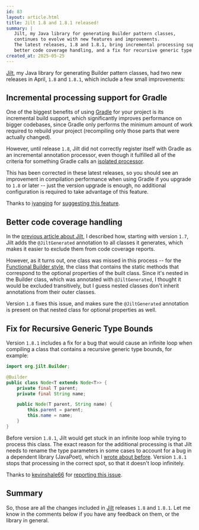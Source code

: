 ```yaml
---
id: 83
layout: article.html
title: Jilt 1.8 and 1.8.1 released!
summary: |
   Jilt, my Java library for generating Builder pattern classes,
   continues to evolve with new features and improvements.
   The latest releases, 1.8 and 1.8.1, bring incremental processing support for Gradle,
   better code coverage handling, and a fix for recursive generic type bounds.
created_at: 2025-05-25
---
```


[Jilt](https://github.com/skinny85/jilt),
my Java library for generating Builder pattern classes,
had two new releases in April, `1.8` and `1.8.1`,
which include a few small improvements:

## Incremental processing support for Gradle

One of the biggest benefits of using
[Gradle](https://gradle.org)
for your project is its incremental build support,
which significantly improves performance on bigger codebases,
since Gradle only performs the minimum amount of work required to rebuild your project
(recompiling only those parts that were actually changed).

However, until release `1.8`, Jilt did not correctly register itself with Gradle as an incremental annotation processor,
even though it fulfilled all of the criteria for something Gradle calls an
[isolated processor](https://docs.gradle.org/current/userguide/java_plugin.html#isolating_annotation_processors).

This has been corrected in these latest releases,
so you should see an improvement in compilation performance when using Gradle if you upgrade to `1.8` or later --
just the version upgrade is enough,
no additional configuration is required to take advantage of this feature.

Thanks to [iyanging](https://github.com/iyanging)
for [suggesting this feature](https://github.com/skinny85/jilt/issues/35).

## Better code coverage handling

In the [previous article about Jilt](/jilt-1_7-released#add-jiltgenerated-to-all-builders),
I described how, starting with version `1.7`,
Jilt adds the `@JiltGenerated`
annotation to all classes it generates,
which makes it easier to exclude them from code coverage reports.

However, as it turns out, one class was missed in this process --
for the [Functional Builder style](/jilt-1_6-supports-functional-builders),
the class that contains the static methods that correspond to the optional properties of the built class.
Since it's nested in the Builder class,
which was annotated with `@JiltGenerated`,
I thought it would be excluded transitively,
but I guess nested classes don't inherit annotations from their outer classes.

Version `1.8` fixes this issue,
and makes sure the `@JiltGenerated` annotation is present on that nested class for optional properties as well.

## Fix for Recursive Generic Type Bounds

Version `1.8.1`
includes a fix for a bug that would cause an infinite loop when compiling a class that contains a recursive generic type bounds,
for example:

```java
import org.jilt.Builder;

@Builder
public class Node<T extends Node<T>> {
    private final T parent;
    private final String name;

    public Node(T parent, String name) {
        this.parent = parent;
        this.name = name;
    }
}
```

Before version `1.8.1`, Jilt would get stuck in an infinite loop while trying to process this class.
The exact reason for the additional processing is that Jilt needs to rename the type parameters in
some cases to account for a bug in a dependent library (JavaPoet),
which I [wrote about before](/new-versions-of-jilt-released#problems-with-generic-classes).
Version `1.8.1` stops that processing in the correct spot,
so that it doesn't loop infinitely.

Thanks to [kevinshale66](https://github.com/kevinshale66)
for [reporting this issue](https://github.com/skinny85/jilt/issues/43).

## Summary

So, those are all the changes included in [Jilt](https://github.com/skinny85/jilt)
releases `1.8` and `1.8.1`.
Let me know in the comments below if you have any feedback on them,
or the library in general.
